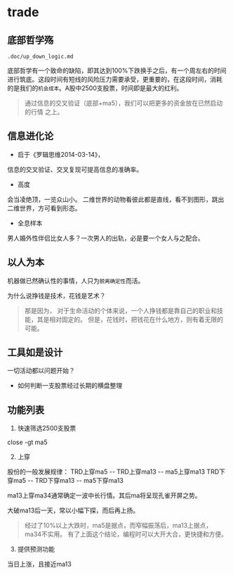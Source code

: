 # trade

## 底部哲学殇

  `.doc/up_down_logic.md`

  底部哲学有一个致命的缺陷，即其达到100%下跌换手之后，有一个周左右的时间
  进行筑底。这段时间有短线的风险压力需要承受，更重要的，在这段时间，消耗
  的是我们的`机会成本`。A股中2500支股票，时间即是最大的红利。

> 通过信息的交叉验证（底部+ma5），我们可以把更多的资金放在已然启动的行情
  之上。

## 信息进化论

  * 启于《罗辑思维2014-03-14》，

  信息的交叉验证、交叉复现可提高信息的准确率。

  * 高度

  会当凌绝顶，一览众山小。
  二维世界的动物看彼此都是直线，看不到图形，跳出二维世界，方可看到形态。

  * 全息样本

  男人婚外性伴侣比女人多？一次男人的出轨，必是要一个女人与之配合。

## 以人为本

  机器做已然确认性的事情，人只为`脱离确定性`而活。

  为什么说挣钱是技术，花钱是艺术？

> 那是因为，
  对于生命活动的个体来说，一个人挣钱都是靠自己的职业和技能，其是相对固定的。
  但是，花钱时，把钱花在什么地方，则有着无限的可能。

## 工具如是设计 

  一切活动都以问题开始？

  * 如何判断一支股票经过长期的横盘整理


## 功能列表

  1. 快速筛选2500支股票

  close -gt ma5 

  2. 上穿

  股份的一般发展规律：
  TRD上穿ma5    --  TRD上穿ma13 -- ma5上穿ma13
  TRD下穿ma5    --  TRD下穿ma13 -- ma5下穿ma13

  ma13上穿ma34通常确定一波中长行情。其后ma将呈现孔雀开屏之势。

  大破ma13后一天，常以小幅下探，而后再上扬。

> 经过了10%以上大跌时，ma5是据点，而窄幅振荡后，ma13上据点，ma34不实用。
> 有了上面这个结论，编程时可以大开大合，更快捷和方便。

  3. 提供预测功能

  当日上涨，且接近ma13

